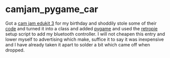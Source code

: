 # camjam_pygame_car

Got a [cam jam edukit 3](https://camjam.me/?page_id=1035) for my birthday and shoddily stole some of their [code](https://github.com/CamJam-EduKit/EduKit3/blob/master/CamJam%20Edukit%203%20-%20RPi.GPIO/Code/7-pwm2.py) and turned it into a class and added [pygame](https://www.pygame.org/docs/ref/joystick.html) and used the [retropie](https://github.com/RetroPie/RetroPie-Setup/wiki) setup script to add my bluetooth controller. I will not cheapen this entry and lower myself to advertising which make, suffice it to say it was inexpensive and I have already taken it apart to solder a bit which came off when dropped.
